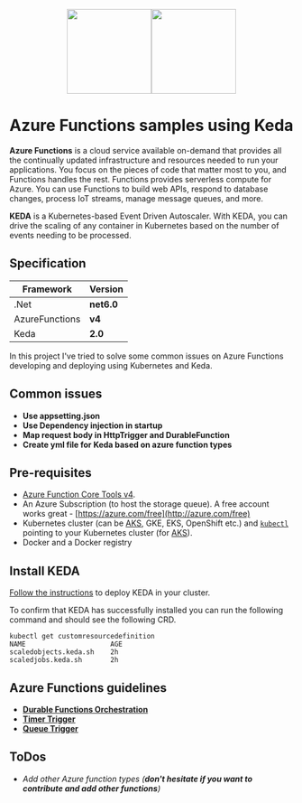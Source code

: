 <p align="center"><img src="docs/images/azure-functions-logo.png" width="150" height="150"><img src="docs/images/keda-icon-color.png" width="150" height="150"></p>



# Azure Functions samples using Keda
**Azure Functions** is a cloud service available on-demand that provides all the continually updated infrastructure and resources needed to run your applications. You focus on the pieces of code that matter most to you, and Functions handles the rest. Functions provides serverless compute for Azure. You can use Functions to build web APIs, respond to database changes, process IoT streams, manage message queues, and more.

**KEDA** is a Kubernetes-based Event Driven Autoscaler. With KEDA, you can drive the scaling of any container in Kubernetes based on the number of events needing to be processed.
## Specification

|Framework|Version|
|---|---|
|.Net| **net6.0** |
|AzureFunctions| **v4** |
|Keda| **2.0** |

In this project I've tried to solve some common issues on Azure Functions developing and deploying using Kubernetes and Keda.

## Common issues
- **Use appsetting.json**
- **Use Dependency injection in startup**
- **Map request body in HttpTrigger and DurableFunction**
- **Create yml file for Keda based on azure function types**

## Pre-requisites

* [Azure Function Core Tools v4](https://github.com/azure/azure-functions-core-tools#installing).
* An Azure Subscription (to host the storage queue).  A free account works great - [https://azure.com/free](http://azure.com/free)
* Kubernetes cluster (can be [AKS](https://docs.microsoft.com/en-us/azure/aks/kubernetes-walkthrough-portal), GKE, EKS, OpenShift etc.) and [`kubectl`](https://kubernetes.io/docs/tasks/tools/install-kubectl/) pointing to your Kubernetes cluster (for [AKS](https://docs.microsoft.com/en-us/azure/aks/kubernetes-walkthrough#connect-to-the-cluster)).
* Docker and a Docker registry
## Install KEDA

[Follow the instructions](https://keda.sh/docs/2.0/deploy/) to deploy KEDA in your cluster.

To confirm that KEDA has successfully installed you can run the following command and should see the following CRD.

```cli
kubectl get customresourcedefinition
NAME                     AGE
scaledobjects.keda.sh    2h
scaledjobs.keda.sh       2h
```
## Azure Functions guidelines
- **[Durable Functions Orchestration](docs/durable-function.md)**
- **[Timer Trigger](docs/timer-trigger.md)**
- **[Queue Trigger](docs/queue-trigger.md)**

## ToDos
* *Add other Azure function types (**don't hesitate if you want to contribute and add other functions**)*
